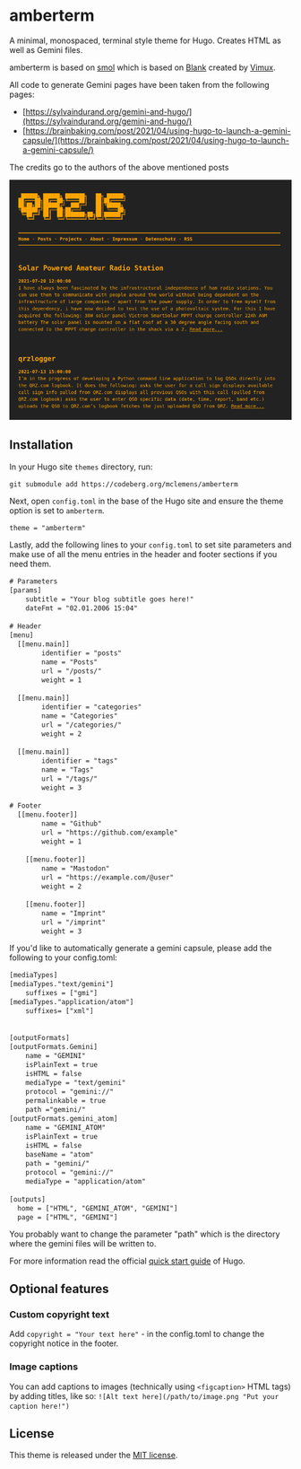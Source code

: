# amberterm

A minimal, monospaced, terminal style theme for Hugo. Creates HTML as well as Gemini files.

amberterm is based on [smol](https://github.com/colorchestra/smol) which is based on [Blank](https://github.com/Vimux/Blank) created by [Vimux](https://github.com/Vimux).

All code to generate Gemini pages have been taken from the following pages:

  * [https://sylvaindurand.org/gemini-and-hugo/](https://sylvaindurand.org/gemini-and-hugo/)
  * [https://brainbaking.com/post/2021/04/using-hugo-to-launch-a-gemini-capsule/](https://brainbaking.com/post/2021/04/using-hugo-to-launch-a-gemini-capsule/)

The credits go to the authors of the above mentioned posts


![Screenshot](/images/screenshot.png)

## Installation

In your Hugo site `themes` directory, run:

```
git submodule add https://codeberg.org/mclemens/amberterm
```

Next, open `config.toml` in the base of the Hugo site and ensure the theme option is set to `amberterm`.

```
theme = "amberterm"
```

Lastly, add the following lines to your `config.toml` to set site parameters and make use of all the menu entries in the header and footer sections if you need them.

```
# Parameters
[params]
    subtitle = "Your blog subtitle goes here!"
    dateFmt = "02.01.2006 15:04"

# Header
[menu]
  [[menu.main]]
        identifier = "posts"
        name = "Posts"
        url = "/posts/"
        weight = 1 

  [[menu.main]]
        identifier = "categories"
        name = "Categories"
        url = "/categories/"
        weight = 2 

  [[menu.main]]
        identifier = "tags"
        name = "Tags"
        url = "/tags/"
        weight = 3

# Footer
  [[menu.footer]]
        name = "Github"
        url = "https://github.com/example"
        weight = 1 

    [[menu.footer]]
        name = "Mastodon"
        url = "https://example.com/@user"
        weight = 2 

    [[menu.footer]]
        name = "Imprint"
        url = "/imprint"
        weight = 3 

```

If you'd like to automatically generate a gemini capsule, please add the following to your config.toml:

```
[mediaTypes]
[mediaTypes."text/gemini"]
    suffixes = ["gmi"]
[mediaTypes."application/atom"]
    suffixes= ["xml"]


[outputFormats]
[outputFormats.Gemini]
    name = "GEMINI"
    isPlainText = true
    isHTML = false
    mediaType = "text/gemini"
    protocol = "gemini://"
    permalinkable = true
    path ="gemini/"
[outputFormats.gemini_atom]
    name = "GEMINI_ATOM"
    isPlainText = true
    isHTML = false
    baseName = "atom"
    path = "gemini/"
    protocol = "gemini://"
    mediaType = "application/atom"

[outputs]
  home = ["HTML", "GEMINI_ATOM", "GEMINI"]
  page = ["HTML", "GEMINI"]
```

You probably want to change the parameter "path" which is the directory where the gemini files will be written to.

For more information read the official [quick start guide](https://gohugo.io/getting-started/quick-start/) of Hugo.

## Optional features
### Custom copyright text
Add `copyright = "Your text here"` - in the config.toml to change the copyright notice in the footer.

### Image captions
You can add captions to images (technically using `<figcaption>` HTML tags) by adding titles, like so: `![Alt text here](/path/to/image.png "Put your caption here!")`

## License

This theme is released under the [MIT license](https://codeberg.org/mclemens/amberterm/raw/branch/master/LICENSE.md).

